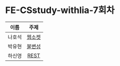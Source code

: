 # FE-CSstudy-withlia-7회차

|  이름  |                                                                             주제                                                                              |
| :----: | :-----------------------------------------------------------------------------------------------------------------------------------------------------------: |
| 나호석 | [웹소켓](https://github.com/prgrms-web-devcourse/FE-CSstudy-withlia/blob/main/7%ED%9A%8C%EC%B0%A8/%EB%82%98%ED%98%B8%EC%84%9D-%EC%9B%B9%EC%86%8C%EC%BC%93.md) |
| 박유현 | [불변성](https://github.com/prgrms-web-devcourse/FE-CSstudy-withlia/blob/main/7%ED%9A%8C%EC%B0%A8/%EB%B0%95%EC%9C%A0%ED%98%84-%EB%B6%88%EB%B3%80%EC%84%B1.md) |
| 하신영 |             [REST](https://github.com/prgrms-web-devcourse/FE-CSstudy-withlia/blob/main/7%ED%9A%8C%EC%B0%A8/%ED%95%98%EC%8B%A0%EC%98%81-REST.md)              |
